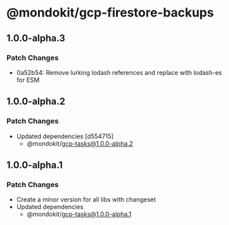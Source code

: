 # @mondokit/gcp-firestore-backups

## 1.0.0-alpha.3

### Patch Changes

- 0a52b54: Remove lurking lodash references and replace with lodash-es for ESM

## 1.0.0-alpha.2

### Patch Changes

- Updated dependencies [d554715]
  - @mondokit/gcp-tasks@1.0.0-alpha.2

## 1.0.0-alpha.1

### Patch Changes

- Create a minor version for all libs with changeset
- Updated dependencies
  - @mondokit/gcp-tasks@1.0.0-alpha.1

